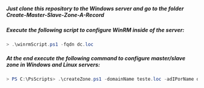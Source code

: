 ##### Just clone this repository to the Windows server and go to the folder **Create-Master-Slave-Zone-A-Record**

##### Execute the following script to configure WinRM inside of the server:
```powershell
> .\winrmScript.ps1 -fqdn dc.loc
```

##### At the end execute the following command to configure master/slave zone in Windows and Linux servers:

```powershell
> PS C:\PsScripts> .\createZone.ps1 -domainName teste.loc -adIPorName dc.loc -adUserName adinistrator -adPassword dcPassword -slaveIP 10.234.100.3 -slaveUser root -slavePassword sshpass
```

